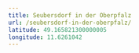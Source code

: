 ```yaml
---
title: Seubersdorf in der Oberpfalz
url: /seubersdorf-in-der-oberpfalz/
latitude: 49.165821300000005
longitude: 11.6261042
---
```

